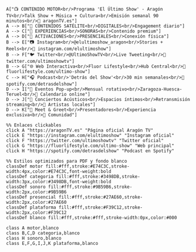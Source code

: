     A["📺 CONTENIDO MOTOR<br/>Programa 'El Último Show' - Aragón TV<br/>Talk Show + Música + Cultura<br/>Emisión semanal 90 minutos<br/>🔗 aragonTV.es"] 
    A --> B["📱 CONTENIDOS SATÉLITE<br/>DIGITALES<br/>Engagement diario"]
    A --> C["🎵 EXPERIENCIAS<br/>SONORAS<br/>Contenido premium"] 
    A --> D["🎪 ACTIVACIONES<br/>PRESENCIALES<br/>Conexión física"]
    B --> E["📷 Instagram<br/>@elultimoshow_aragon<br/>Stories + Reels<br/>🔗 instagram.com/elultimoshow"]
    B --> F["🐦 Twitter<br/>@UltimoShowTV<br/>Live Tweeting<br/>🔗 twitter.com/ultimoshowtv"]
    B --> G["🌐 Web Interactiva<br/>Fluor Lifestyle<br/>Hub Central<br/>🔗 fluorlifestyle.com/ultimo-show"]
    C --> H["🎧 Podcast<br/>'Detrás del Show'<br/>30 min semanales<br/>🔗 spotify.com/detrasdelshow"]
    D --> I["🎉 Eventos Pop-up<br/>Mensual rotativo<br/>Zaragoza-Huesca-Teruel<br/>📅 Calendario online"]
    D --> J["🎵 Conciertos Acústicos<br/>Espacios íntimos<br/>Retransmisión streaming<br/>🎤 Artistas locales"]
    D --> K["🤝 Meet & Greet<br/>Presentadores<br/>Experiencia exclusiva<br/>👥 Comunidad"]

    %% Enlaces clickables
    click A "https://aragonTV.es" "Página oficial Aragón TV"
    click E "https://instagram.com/elultimoshow" "Instagram oficial"
    click F "https://twitter.com/ultimoshowtv" "Twitter oficial"
    click G "https://fluorlifestyle.com/ultimo-show" "Web principal"
    click H "https://spotify.com/detrasdelshow" "Podcast en Spotify"

    %% Estilos optimizados para PDF y fondo blanco
    classDef motor fill:#fff,stroke:#E74C3C,stroke-width:4px,color:#E74C3C,font-weight:bold
    classDef categoria fill:#fff,stroke:#3498DB,stroke-width:3px,color:#3498DB,font-weight:bold
    classDef sonoro fill:#fff,stroke:#9B59B6,stroke-width:2px,color:#9B59B6
    classDef presencial fill:#fff,stroke:#27AE60,stroke-width:2px,color:#27AE60
    classDef plataforma fill:#fff,stroke:#F39C12,stroke-width:2px,color:#F39C12
    classDef blanco fill:#fff,stroke:#fff,stroke-width:0px,color:#000

    class A motor,blanco
    class B,C,D categoria,blanco
    class H sonoro,blanco
    class E,F,G,I,J,K plataforma,blanco
